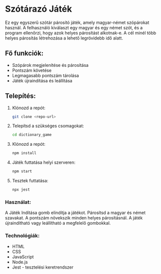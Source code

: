 # Szótárazó Játék

Ez egy egyszerű szótár párosító játék, amely magyar-német szópárokat használ. A felhasználó kiválaszt egy magyar és egy német szót, és a program ellenőrzi, hogy azok helyes párosítást alkotnak-e. A cél minél több helyes párosítás létrehozása a lehető legrövidebb idő alatt.

## Fő funkciók:
- Szópárok megjelenítése és párosítása
- Pontszám követése
- Legmagasabb pontszám tárolása
- Játék újraindítása és leállítása

## Telepítés:
1. Klónozd a repót:
   ```bash
   git clone <repo-url>

2. Telepítsd a szükséges csomagokat:
   ```bash
   cd dictionary_game

3. Klónozd a repót:
   ```bash
   npm install

4. Játék futtatása helyi szerveren:
   ```bash
   npm start

5. Tesztek futtatása:
   ```bash
   npx jest

### Használat:

A Játék Indítása gomb elindítja a játékot.
Párosítsd a magyar és német szavakat.
A pontszám növekszik minden helyes párosításnál.
A játék újraindítható vagy leállítható a megfelelő gombokkal.

### Technológiák:

- HTML
- CSS
- JavaScript
- Node.js
- Jest - tesztelési keretrendszer